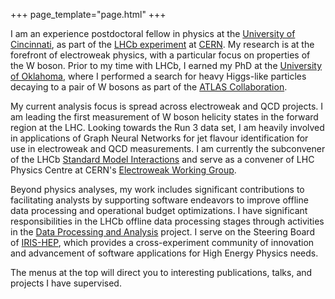 +++
page_template="page.html"
+++

I am an experience postdoctoral fellow in physics at the [University of Cincinnati](https://www.uc.edu), as part of the [LHCb experiment](https://lhcb.cern.ch) at [CERN](https://cern.ch). My research is at the forefront of electroweak physics, with a particular focus on properties of the W boson. Prior to my time with LHCb, I earned my PhD at the [University of Oklahoma](https://www.ou.edu), where I performed a search for heavy Higgs-like particles decaying to a pair of W bosons as part of the [ATLAS Collaboration](https://atlas.cern/).

My current analysis focus is spread across electroweak and QCD projects. I am leading the first measurement of W boson helicity states in the forward region at the LHC. Looking towards the Run 3 data set, I am heavily involved in applications of Graph Neural Networks for jet flavour identification for use in electroweak and QCD measurements. I am currently the subconvener of the LHCb [Standard Model Interactions](https://lhcb.web.cern.ch/lhcb_page/collaboration/organization/lhcb-conv/Physics_history_and_Sub-structure.htm) and serve as a convener of LHC Physics Centre at CERN's [Electroweak Working Group](https://lpcc.web.cern.ch/content/electroweak-precision-measurements-lhc-wg).

Beyond physics analyses, my work includes significant contributions to facilitating analysts by supporting software endeavors to improve offline data processing and operational budget optimizations. I have significant responsibilities in the LHCb offline data processing stages through activities in the [Data Processing and Analysis](https://lhcb-ap.docs.cern.ch/) project. I serve on the Steering Board of [IRIS-HEP](https://iris-hep.org/), which provides a cross-experiment community of innovation and advancement of software applications for High Energy Physics needs.

The menus at the top will direct you to interesting publications, talks, and projects I have supervised.

